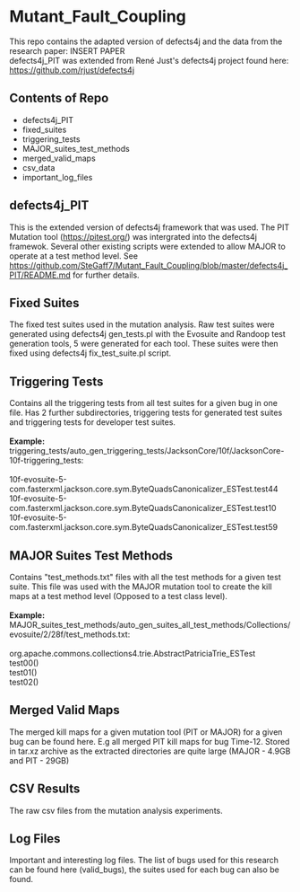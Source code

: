 # Mutant_Fault_Coupling

This repo contains the adapted version of defects4j and the data from the research paper: INSERT PAPER <br/>
defects4j_PIT was extended from René Just's defects4j project found here: https://github.com/rjust/defects4j

## Contents of Repo

- defects4j_PIT
- fixed_suites
- triggering_tests
- MAJOR_suites_test_methods
- merged_valid_maps
- csv_data
- important_log_files


## defects4j_PIT

This is the extended version of defects4j framework that was used. The PIT Mutation tool (https://pitest.org/) was intergrated into the defects4j framewok. Several other existing scripts were extended to allow MAJOR to operate at a test method level. See https://github.com/SteGaff7/Mutant_Fault_Coupling/blob/master/defects4j_PIT/README.md for further details.

## Fixed Suites

The fixed test suites used in the mutation analysis. Raw test suites were generated using defects4j gen_tests.pl with the Evosuite and Randoop test generation tools, 5 were generated for each tool. These suites were then fixed using defects4j fix_test_suite.pl script.

## Triggering Tests

Contains all the triggering tests from all test suites for a given bug in one file. Has 2 further subdirectories, triggering tests for generated test suites and triggering tests for developer test suites. <br/>
<br/>
**Example:** triggering_tests/auto_gen_triggering_tests/JacksonCore/10f/JacksonCore-10f-triggering_tests: <br/>
<br/>
10f-evosuite-5-com.fasterxml.jackson.core.sym.ByteQuadsCanonicalizer_ESTest.test44<br/>
10f-evosuite-5-com.fasterxml.jackson.core.sym.ByteQuadsCanonicalizer_ESTest.test10<br/>
10f-evosuite-5-com.fasterxml.jackson.core.sym.ByteQuadsCanonicalizer_ESTest.test59<br/>

## MAJOR Suites Test Methods

Contains "test_methods.txt" files with all the test methods for a given test suite. This file was used with the MAJOR mutation tool to create the kill maps at a test method level (Opposed to a test class level).<br/>
<br/>
**Example:** MAJOR_suites_test_methods/auto_gen_suites_all_test_methods/Collections/evosuite/2/28f/test_methods.txt: <br/>
<br/>
org.apache.commons.collections4.trie.AbstractPatriciaTrie_ESTest <br/>
test00() <br/>
test01() <br/>
test02() <br/>

## Merged Valid Maps

The merged kill maps for a given mutation tool (PIT or MAJOR) for a given bug can be found here. E.g all merged PIT kill maps for bug Time-12. Stored in tar.xz archive as the extracted directories are quite large (MAJOR - 4.9GB and PIT - 29GB)

## CSV Results

The raw csv files from the mutation analysis experiments.

## Log Files

Important and interesting log files. The list of bugs used for this research can be found here (valid_bugs), the suites used for each bug can also be found.
